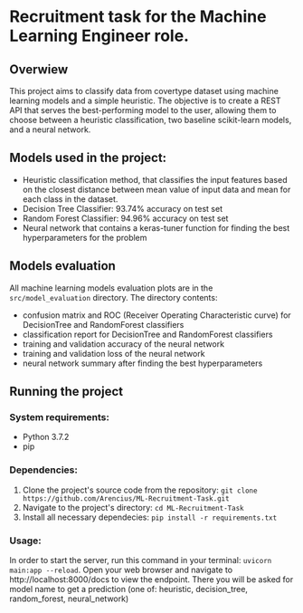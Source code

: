# Recruitment task for the Machine Learning Engineer role.

## Overwiew
This project aims to classify data from covertype dataset using machine learning models and a simple heuristic. The objective is to create a 
REST API that serves the best-performing model to the user, allowing them to choose between a heuristic classification, two baseline scikit-learn models, and a neural network.

## Models used in the project:

- Heuristic classification method, that classifies the input features based on the closest distance between mean value of input data and mean for each class in the dataset.
- Decision Tree Classifier: 93.74% accuracy on test set
- Random Forest Classifier: 94.96% accuracy on test set
- Neural network that contains a keras-tuner function for finding the best hyperparameters for the problem

## Models evaluation
All machine learning models evaluation plots are in the ```src/model_evaluation``` directory.
The directory contents:
- confusion matrix and ROC (Receiver Operating Characteristic curve) for DecisionTree and RandomForest classifiers
- classification report for DecisionTree and RandomForest classifiers
- training and validation accuracy of the neural network
- training and validation loss of the neural network
- neural network summary after finding the best hyperparameters

## Running the project
### System requirements:

- Python 3.7.2
- pip
### Dependencies:

1. Clone the project's source code from the repository:
```git clone https://github.com/Arencius/ML-Recruitment-Task.git```
2. Navigate to the project's directory:
```cd ML-Recruitment-Task```
3. Install all necessary dependecies:
```pip install -r requirements.txt```

### Usage:
In order to start the server, run this command in your terminal:
```uvicorn main:app --reload```. Open your web browser and navigate to http://localhost:8000/docs to view the endpoint. There you will be asked for model name to get a prediction (one of: heuristic, decision_tree, random_forest, neural_network)
